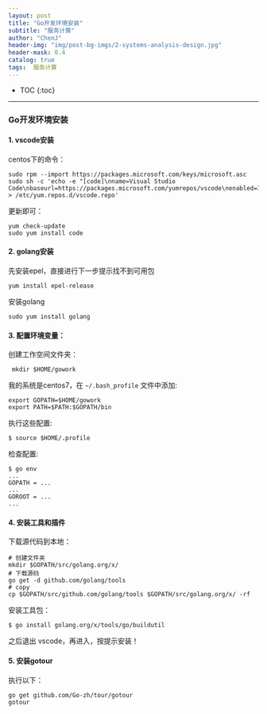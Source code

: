 ```yaml
---
layout: post  
title: "Go开发环境安装"  
subtitle: "服务计算"  
author: "ChenJ"  
header-img: "img/post-bg-imgs/2-systems-analysis-design.jpg"  
header-mask: 0.4  
catalog: true
tags:  服务计算
---
```


* TOC
{:toc}
---



### Go开发环境安装

#### 1. vscode安装

centos下的命令：

```
sudo rpm --import https://packages.microsoft.com/keys/microsoft.asc
sudo sh -c 'echo -e "[code]\nname=Visual Studio Code\nbaseurl=https://packages.microsoft.com/yumrepos/vscode\nenabled=1\ngpgcheck=1\ngpgkey=https://packages.microsoft.com/keys/microsoft.asc" > /etc/yum.repos.d/vscode.repo'
```

更新即可：

```
yum check-update
sudo yum install code
```

#### 2. golang安装

先安装epel，直接进行下一步提示找不到可用包

```
yum install epel-release
```

安装golang

```
sudo yum install golang
```

#### 3. 配置环境变量：

创建工作空间文件夹：

```
 mkdir $HOME/gowork
```

我的系统是centos7，在 `~/.bash_profile` 文件中添加:

```
export GOPATH=$HOME/gowork
export PATH=$PATH:$GOPATH/bin
```

执行这些配置:

```
$ source $HOME/.profile
```

检查配置:

```
$ go env
...
GOPATH = ...
...
GOROOT = ...
...
```

#### 4. 安装工具和插件

下载源代码到本地：

```
# 创建文件夹
mkdir $GOPATH/src/golang.org/x/
# 下载源码
go get -d github.com/golang/tools
# copy 
cp $GOPATH/src/github.com/golang/tools $GOPATH/src/golang.org/x/ -rf
```

安装工具包：

```
$ go install golang.org/x/tools/go/buildutil
```

之后退出 vscode，再进入，按提示安装！

#### 5. 安装gotour

执行以下：

```
go get github.com/Go-zh/tour/gotour
gotour
```
